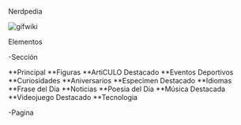 Nerdpedia

![gifwiki](./Imagenes/gifwiki.gif)

Elementos

-Sección

**Principal
**Figuras
**ArtiCULO Destacado
**Eventos Deportivos
**Curiosidades
**Aniversarios
**Especimen Destacado
**Idiomas
**Frase del Dia
**Noticias
**Poesia del Dia
**Música Destacada
**Videojuego Destacado
**Tecnologia

-Pagina
